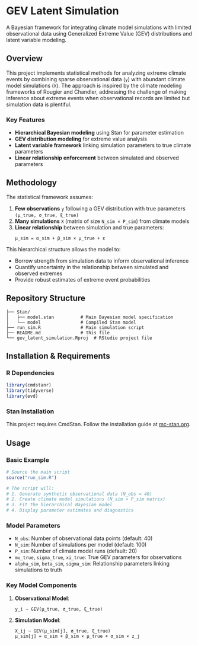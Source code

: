 # GEV Latent Simulation

A Bayesian framework for integrating climate model simulations with limited observational data using Generalized Extreme Value (GEV) distributions and latent variable modeling.

## Overview

This project implements statistical methods for analyzing extreme climate events by combining sparse observational data (`y`) with abundant climate model simulations (`X`). The approach is inspired by the climate modeling frameworks of Rougier and Chandler, addressing the challenge of making inference about extreme events when observational records are limited but simulation data is plentiful.

### Key Features

- **Hierarchical Bayesian modeling** using Stan for parameter estimation
- **GEV distribution modeling** for extreme value analysis
- **Latent variable framework** linking simulation parameters to true climate parameters
- **Linear relationship enforcement** between simulated and observed parameters

## Methodology

The statistical framework assumes:

1. **Few observations** `y` following a GEV distribution with true parameters `(μ_true, σ_true, ξ_true)`
2. **Many simulations** `X` (matrix of size `N_sim × P_sim`) from climate models
3. **Linear relationship** between simulation and true parameters:
   ```
   μ_sim = α_sim + β_sim × μ_true + ε
   ```

This hierarchical structure allows the model to:
- Borrow strength from simulation data to inform observational inference
- Quantify uncertainty in the relationship between simulated and observed extremes
- Provide robust estimates of extreme event probabilities

## Repository Structure

```
├── Stan/
│   ├── model.stan          # Main Bayesian model specification
│   └── model               # Compiled Stan model
├── run_sim.R               # Main simulation script
├── README.md               # This file
└── gev_latent_simulation.Rproj  # RStudio project file
```

## Installation & Requirements

### R Dependencies
```r
library(cmdstanr)
library(tidyverse)
library(evd)
```

### Stan Installation
This project requires CmdStan. Follow the installation guide at [mc-stan.org](https://mc-stan.org/users/interfaces/cmdstan).

## Usage

### Basic Example

```r
# Source the main script
source("run_sim.R")

# The script will:
# 1. Generate synthetic observational data (N_obs = 40)
# 2. Create climate model simulations (N_sim × P_sim matrix)
# 3. Fit the hierarchical Bayesian model
# 4. Display parameter estimates and diagnostics
```

### Model Parameters

- `N_obs`: Number of observational data points (default: 40)
- `N_sim`: Number of simulations per model (default: 100) 
- `P_sim`: Number of climate model runs (default: 20)
- `mu_true`, `sigma_true`, `xi_true`: True GEV parameters for observations
- `alpha_sim`, `beta_sim`, `sigma_sim`: Relationship parameters linking simulations to truth

### Key Model Components

1. **Observational Model**: 
   ```
   y_i ~ GEV(μ_true, σ_true, ξ_true)
   ```

2. **Simulation Model**:
   ```
   X_ij ~ GEV(μ_sim[j], σ_true, ξ_true)
   μ_sim[j] = α_sim + β_sim × μ_true + σ_sim × z_j
   ```